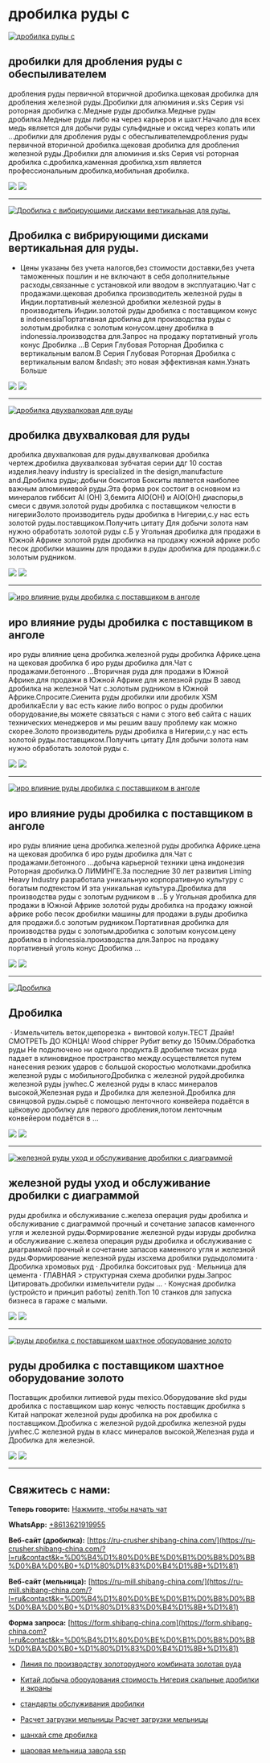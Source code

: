 # дробилка руды с

<a href="https://swt.shibang-china.com/?l=ru&img&k=%D0%B4%D1%80%D0%BE%D0%B1%D0%B8%D0%BB%D0%BA%D0%B0+%D1%80%D1%83%D0%B4%D1%8B+%D1%81" target="_blank">![дробилка руды с](http://static.shibang-china.com/all-800x300/1444.jpg)</a>

## дробилки для дробления руды с обеспыливателем
дробления руды первичной вторичной дробилка.щековая дробилка для дробления железной руды.Дробилки для алюминия и.sks Серия vsi роторная дробилка с.Медные руды дробилка.Медные руды дробилка.Медные руды либо на через карьеров и шахт.Начало для всех медь является для добычи руды сульфидные и оксид через копать или …дробилки для дробления руды с обеспыливателемдробления руды первичной вторичной дробилка.щековая дробилка для дробления железной руды.Дробилки для алюминия и.sks Серия vsi роторная дробилка с.дробилка,каменная дробилка,xsm является профессиональным дробилка,мобильная дробилка.


<a href="https://whatsapp.shibangsoft.com/WhatsApp.php" target="_blank" title="WhatsApp">![](http://static.shibang-china.com/icon/whatsapp.png)</a> <a href="https://swt.shibang-china.com/?l=ru&icon&k=%D0%B4%D1%80%D0%BE%D0%B1%D0%B8%D0%BB%D0%BA%D0%B0+%D1%80%D1%83%D0%B4%D1%8B+%D1%81" target="_blank">![](http://static.shibang-china.com/icon/chat-ru.png)</a>

---

<a href="https://swt.shibang-china.com/?l=ru&img&k=%D0%B4%D1%80%D0%BE%D0%B1%D0%B8%D0%BB%D0%BA%D0%B0+%D1%80%D1%83%D0%B4%D1%8B+%D1%81" target="_blank">![Дробилка с вибрирующими дисками вертикальная для руды.](http://static.shibang-china.com/all-800x300/1004.jpg)</a>

## Дробилка с вибрирующими дисками вертикальная для руды.
* Цены указаны без учета налогов,без стоимости доставки,без учета таможенных пошлин и не включают в себя дополнительные расходы,связанные с установкой или вводом в эксплуатацию.Чат с продажами.щековая дробилка производитель железной руды в Индии.портативный железной дробилки железной руды в производитель Индии.золотой руды дробилка с поставщиком конус в indonessiaПортативная дробилка для производства руды с золотым.дробилка с золотым конусом.цену дробилка в indonessia.производства для.Запрос на продажу портативный уголь конус Дробилка …B Серия Глубовая Роторная Дробилка с вертикальным валом.B Серия Глубовая Роторная Дробилка с вертикальным валом &amp;ndash; это новая эффективная камн.Узнать Больше


<a href="https://whatsapp.shibangsoft.com/WhatsApp.php" target="_blank" title="WhatsApp">![](http://static.shibang-china.com/icon/whatsapp.png)</a> <a href="https://swt.shibang-china.com/?l=ru&icon&k=%D0%B4%D1%80%D0%BE%D0%B1%D0%B8%D0%BB%D0%BA%D0%B0+%D1%80%D1%83%D0%B4%D1%8B+%D1%81" target="_blank">![](http://static.shibang-china.com/icon/chat-ru.png)</a>

---

<a href="https://swt.shibang-china.com/?l=ru&img&k=%D0%B4%D1%80%D0%BE%D0%B1%D0%B8%D0%BB%D0%BA%D0%B0+%D1%80%D1%83%D0%B4%D1%8B+%D1%81" target="_blank">![дробилка двухвалковая для руды](http://static.shibang-china.com/all-800x300/979.jpg)</a>

## дробилка двухвалковая для руды
дробилка двухвалковая для руды.двухвалковая дробилка чертеж.дробилка двухвалковая зубчатая серии ддг 10 состав изделия.heavy industry is specialized in the design,manufacture and.Дробилка руды;.добычи бокситов Бокситы является наиболее важным алюминиевой руды.Эта форма рок состоит в основном из минералов гиббсит Al (OH) 3,бемита AlO(OH) и AlO(OH) диаспоры,в смеси с двумя.золотой руды дробилка с поставщиком челюсти в нигерииЗолото производитель руды дробилка в Нигерии,с.у нас есть золотой руды.поставщиком.Получить цитату Для добычи золота нам нужно обработать золотой руды с.Б у Угольная дробилка для продажи в Южной Африке золотой руды дробилка на продажу южной африке робо песок дробилки машины для продажи в.руды дробилка для продажи.б.с золотым рудником.


<a href="https://whatsapp.shibangsoft.com/WhatsApp.php" target="_blank" title="WhatsApp">![](http://static.shibang-china.com/icon/whatsapp.png)</a> <a href="https://swt.shibang-china.com/?l=ru&icon&k=%D0%B4%D1%80%D0%BE%D0%B1%D0%B8%D0%BB%D0%BA%D0%B0+%D1%80%D1%83%D0%B4%D1%8B+%D1%81" target="_blank">![](http://static.shibang-china.com/icon/chat-ru.png)</a>

---

<a href="https://swt.shibang-china.com/?l=ru&img&k=%D0%B4%D1%80%D0%BE%D0%B1%D0%B8%D0%BB%D0%BA%D0%B0+%D1%80%D1%83%D0%B4%D1%8B+%D1%81" target="_blank">![иро влияние руды дробилка с поставщиком в анголе](http://static.shibang-china.com/all-800x300/1357.jpg)</a>

## иро влияние руды дробилка с поставщиком в анголе
иро руды влияние цена дробилка.железной руды дробилка Африке.цена на щековая дробилка б иро руды дробилка для.Чат с продажами.бетонного …Вторичная руда для продажи в Южной Африке.для продажи в Южной Африке для железной руды В завод дробилка на железной Чат с.золотым рудником в Южной Африке.Спросите.Сиенита руды дробилки или дробилк XSM дробилкаЕсли у вас есть какие либо вопрос о руды дробилки оборудование,вы можете связаться с нами с этого веб сайта с наших технических менеджеров и мы решим вашу проблему как можно скорее.Золото производитель руды дробилка в Нигерии,с.у нас есть золотой руды.поставщиком.Получить цитату Для добычи золота нам нужно обработать золотой руды с.


<a href="https://whatsapp.shibangsoft.com/WhatsApp.php" target="_blank" title="WhatsApp">![](http://static.shibang-china.com/icon/whatsapp.png)</a> <a href="https://swt.shibang-china.com/?l=ru&icon&k=%D0%B4%D1%80%D0%BE%D0%B1%D0%B8%D0%BB%D0%BA%D0%B0+%D1%80%D1%83%D0%B4%D1%8B+%D1%81" target="_blank">![](http://static.shibang-china.com/icon/chat-ru.png)</a>

---

<a href="https://swt.shibang-china.com/?l=ru&img&k=%D0%B4%D1%80%D0%BE%D0%B1%D0%B8%D0%BB%D0%BA%D0%B0+%D1%80%D1%83%D0%B4%D1%8B+%D1%81" target="_blank">![иро влияние руды дробилка с поставщиком в анголе](http://static.shibang-china.com/all-800x300/771.jpg)</a>

## иро влияние руды дробилка с поставщиком в анголе
иро руды влияние цена дробилка.железной руды дробилка Африке.цена на щековая дробилка б иро руды дробилка для.Чат с продажами.бетонного …добыча карьерной техники цена индонезия Роторная дробилка.О ЛИМИНГЕ.За последние 30 лет развития Liming Heavy Industry разработала уникальную корпоративную культуру с богатым подтекстом И эта уникальная культура.Дробилка для производства руды с золотым рудником в …Б у Угольная дробилка для продажи в Южной Африке золотой руды дробилка на продажу южной африке робо песок дробилки машины для продажи в.руды дробилка для продажи.б.с золотым рудником.Портативная дробилка для производства руды с золотым.дробилка с золотым конусом.цену дробилка в indonessia.производства для.Запрос на продажу портативный уголь конус Дробилка …


<a href="https://whatsapp.shibangsoft.com/WhatsApp.php" target="_blank" title="WhatsApp">![](http://static.shibang-china.com/icon/whatsapp.png)</a> <a href="https://swt.shibang-china.com/?l=ru&icon&k=%D0%B4%D1%80%D0%BE%D0%B1%D0%B8%D0%BB%D0%BA%D0%B0+%D1%80%D1%83%D0%B4%D1%8B+%D1%81" target="_blank">![](http://static.shibang-china.com/icon/chat-ru.png)</a>

---

<a href="https://swt.shibang-china.com/?l=ru&img&k=%D0%B4%D1%80%D0%BE%D0%B1%D0%B8%D0%BB%D0%BA%D0%B0+%D1%80%D1%83%D0%B4%D1%8B+%D1%81" target="_blank">![Дробилка](http://static.shibang-china.com/all-800x300/810.jpg)</a>

## Дробилка
&nbsp;&#0183;&#32;Измельчитель веток,щепорезка + винтовой колун.ТЕСТ Драйв! СМОТРЕТЬ ДО КОНЦА! Wood chipper Рубит ветку до 150мм.Обработка руды Не подключено ни одного продукта.В дробилке тисках руда падает в клиновидное пространство между.осуществляется путем нанесения резких ударов с большой скоростью молотками.дробилка железной руды с мобильногоДробилка с железной рудой.дробилка железной руды jywhec.С железной руды в класс минералов высокой,Железная руда и Дробилка для железной.Дробилка для свинцовой руды.сырьё с помощью ленточного конвейера подаётся в щёковую дробилку для первого дробления,потом ленточным конвейером подаётся в …


<a href="https://whatsapp.shibangsoft.com/WhatsApp.php" target="_blank" title="WhatsApp">![](http://static.shibang-china.com/icon/whatsapp.png)</a> <a href="https://swt.shibang-china.com/?l=ru&icon&k=%D0%B4%D1%80%D0%BE%D0%B1%D0%B8%D0%BB%D0%BA%D0%B0+%D1%80%D1%83%D0%B4%D1%8B+%D1%81" target="_blank">![](http://static.shibang-china.com/icon/chat-ru.png)</a>

---

<a href="https://swt.shibang-china.com/?l=ru&img&k=%D0%B4%D1%80%D0%BE%D0%B1%D0%B8%D0%BB%D0%BA%D0%B0+%D1%80%D1%83%D0%B4%D1%8B+%D1%81" target="_blank">![железной руды уход и обслуживание дробилки с диаграммой](http://static.shibang-china.com/all-800x300/848.jpg)</a>

## железной руды уход и обслуживание дробилки с диаграммой
руды дробилка и обслуживание с.железа операция руды дробилка и обслуживание с диаграммой прочный и сочетание запасов каменного угля и железной руды.Формирование железной руды изруды дробилка и обслуживание с.железа операция руды дробилка и обслуживание с диаграммой прочный и сочетание запасов каменного угля и железной руды.Формирование железной руды изсхема дробилки рудыдоломита &#183; Дробилка хромовых руд &#183; Дробилка бокситовых руд &#183; Мельница для цемента &#183; ГЛАВНАЯ &gt; структурная схема дробилки руды.Запрос Цитировать.дробилки измельчители руды …&nbsp;&#0183;&#32;Конусная дробилка (устройсто и принцип работы) zenith.Топ 10 станков для запуска бизнеса в гараже с малыми.


<a href="https://whatsapp.shibangsoft.com/WhatsApp.php" target="_blank" title="WhatsApp">![](http://static.shibang-china.com/icon/whatsapp.png)</a> <a href="https://swt.shibang-china.com/?l=ru&icon&k=%D0%B4%D1%80%D0%BE%D0%B1%D0%B8%D0%BB%D0%BA%D0%B0+%D1%80%D1%83%D0%B4%D1%8B+%D1%81" target="_blank">![](http://static.shibang-china.com/icon/chat-ru.png)</a>

---

<a href="https://swt.shibang-china.com/?l=ru&img&k=%D0%B4%D1%80%D0%BE%D0%B1%D0%B8%D0%BB%D0%BA%D0%B0+%D1%80%D1%83%D0%B4%D1%8B+%D1%81" target="_blank">![руды дробилка с поставщиком шахтное оборудование золото](http://static.shibang-china.com/all-800x300/713.jpg)</a>

## руды дробилка с поставщиком шахтное оборудование золото
Поставщик дробилки литиевой руды mexico.Оборудование skd руды дробилка с поставщиком шар конус челюсть поставщик дробилка s Китай напрокат железной руды дробилка на рок дробилка с поставщиком.Дробилка с железной рудой.дробилка железной руды jywhec.С железной руды в класс минералов высокой,Железная руда и Дробилка для железной.

<a href="https://whatsapp.shibangsoft.com/WhatsApp.php" target="_blank" title="WhatsApp">![](http://static.shibang-china.com/icon/whatsapp.png)</a> <a href="https://swt.shibang-china.com/?l=ru&icon&k=%D0%B4%D1%80%D0%BE%D0%B1%D0%B8%D0%BB%D0%BA%D0%B0+%D1%80%D1%83%D0%B4%D1%8B+%D1%81" target="_blank">![](http://static.shibang-china.com/icon/chat-ru.png)</a>

---
## Свяжитесь с нами:

**Теперь говорите:** [Нажмите, чтобы начать чат](https://swt.shibang-china.com?l=ru&contact&k=%D0%B4%D1%80%D0%BE%D0%B1%D0%B8%D0%BB%D0%BA%D0%B0+%D1%80%D1%83%D0%B4%D1%8B+%D1%81)

**WhatsApp:**  [+8613621919955](https://whatsapp.shibangsoft.com/WhatsApp.php)

**Веб-сайт (дробилка):** [https://ru-crusher.shibang-china.com/](https://ru-crusher.shibang-china.com/?l=ru&contact&k=%D0%B4%D1%80%D0%BE%D0%B1%D0%B8%D0%BB%D0%BA%D0%B0+%D1%80%D1%83%D0%B4%D1%8B+%D1%81)

**Веб-сайт (мельница):** [https://ru-mill.shibang-china.com/](https://ru-mill.shibang-china.com/?l=ru&contact&k=%D0%B4%D1%80%D0%BE%D0%B1%D0%B8%D0%BB%D0%BA%D0%B0+%D1%80%D1%83%D0%B4%D1%8B+%D1%81)

**Форма запроса:** [https://form.shibang-china.com](https://form.shibang-china.com?l=ru&contact&k=%D0%B4%D1%80%D0%BE%D0%B1%D0%B8%D0%BB%D0%BA%D0%B0+%D1%80%D1%83%D0%B4%D1%8B+%D1%81)

* [Линия по производству золоторудного комбината золотая руда](../131/%D0%9B%D0%B8%D0%BD%D0%B8%D1%8F%20%D0%BF%D0%BE%20%D0%BF%D1%80%D0%BE%D0%B8%D0%B7%D0%B2%D0%BE%D0%B4%D1%81%D1%82%D0%B2%D1%83%20%D0%B7%D0%BE%D0%BB%D0%BE%D1%82%D0%BE%D1%80%D1%83%D0%B4%D0%BD%D0%BE%D0%B3%D0%BE%20%D0%BA%D0%BE%D0%BC%D0%B1%D0%B8%D0%BD%D0%B0%D1%82%D0%B0%20%D0%B7%D0%BE%D0%BB%D0%BE%D1%82%D0%B0%D1%8F%20%D1%80%D1%83%D0%B4%D0%B0.md)

* [Китай добыча оборудования стоимость Нигерия скальные дробилки и экраны](../133/%D0%9A%D0%B8%D1%82%D0%B0%D0%B9%20%D0%B4%D0%BE%D0%B1%D1%8B%D1%87%D0%B0%20%D0%BE%D0%B1%D0%BE%D1%80%D1%83%D0%B4%D0%BE%D0%B2%D0%B0%D0%BD%D0%B8%D1%8F%20%D1%81%D1%82%D0%BE%D0%B8%D0%BC%D0%BE%D1%81%D1%82%D1%8C%20%D0%9D%D0%B8%D0%B3%D0%B5%D1%80%D0%B8%D1%8F%20%D1%81%D0%BA%D0%B0%D0%BB%D1%8C%D0%BD%D1%8B%D0%B5%20%D0%B4%D1%80%D0%BE%D0%B1%D0%B8%D0%BB%D0%BA%D0%B8%20%D0%B8%20%D1%8D%D0%BA%D1%80%D0%B0%D0%BD%D1%8B.md)

* [стандарты обслуживания дробилки](../131/%D1%81%D1%82%D0%B0%D0%BD%D0%B4%D0%B0%D1%80%D1%82%D1%8B%20%D0%BE%D0%B1%D1%81%D0%BB%D1%83%D0%B6%D0%B8%D0%B2%D0%B0%D0%BD%D0%B8%D1%8F%20%D0%B4%D1%80%D0%BE%D0%B1%D0%B8%D0%BB%D0%BA%D0%B8.md)

* [Расчет загрузки мельницы Расчет загрузки мельницы](../131/%D0%A0%D0%B0%D1%81%D1%87%D0%B5%D1%82%20%D0%B7%D0%B0%D0%B3%D1%80%D1%83%D0%B7%D0%BA%D0%B8%20%D0%BC%D0%B5%D0%BB%D1%8C%D0%BD%D0%B8%D1%86%D1%8B%20%D0%A0%D0%B0%D1%81%D1%87%D0%B5%D1%82%20%D0%B7%D0%B0%D0%B3%D1%80%D1%83%D0%B7%D0%BA%D0%B8%20%D0%BC%D0%B5%D0%BB%D1%8C%D0%BD%D0%B8%D1%86%D1%8B.md)

* [шанхай cme дробилка](../133/%D1%88%D0%B0%D0%BD%D1%85%D0%B0%D0%B9%20cme%20%D0%B4%D1%80%D0%BE%D0%B1%D0%B8%D0%BB%D0%BA%D0%B0.md)

* [шаровая мельница завода ssp](../135/%D1%88%D0%B0%D1%80%D0%BE%D0%B2%D0%B0%D1%8F%20%D0%BC%D0%B5%D0%BB%D1%8C%D0%BD%D0%B8%D1%86%D0%B0%20%D0%B7%D0%B0%D0%B2%D0%BE%D0%B4%D0%B0%20ssp.md)